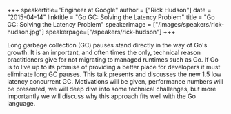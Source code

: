 +++
speakertitle="Engineer at Google"
author = ["Rick Hudson"]
date = "2015-04-14"
linktitle = "Go GC: Solving the Latency Problem"
title = "Go GC: Solving the Latency Problem"
speakerimage = ["/images/speakers/rick-hudson.jpg"]
speakerpage=["/speakers/rick-hudson"]
+++

Long garbage collection (GC) pauses stand directly in the way of Go's growth. It is an important, and often times the only, technical reason practitioners give for not migrating to managed runtimes such as Go. If Go is to live up to its promise of providing a better place for developers it must eliminate long GC pauses. This talk presents and discusses the new 1.5 low latency concurrent GC. Motivations will be given, performance numbers will be presented, we will deep dive into some technical challenges, but more importantly we will discuss why this approach fits well with the Go language.

